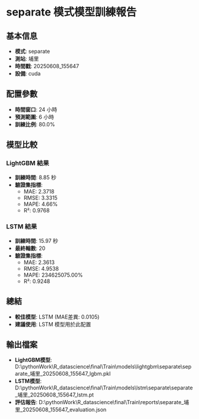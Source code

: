 
# separate 模式模型訓練報告

## 基本信息
- **模式**: separate
- **測站**: 埔里
- **時間戳**: 20250608_155647
- **設備**: cuda

## 配置參數
- **時間窗口**: 24 小時
- **預測範圍**: 6 小時
- **訓練比例**: 80.0%

## 模型比較

### LightGBM 結果

- **訓練時間**: 8.85 秒
- **驗證集指標**:
  - MAE: 2.3718
  - RMSE: 3.3315
  - MAPE: 4.66%
  - R²: 0.9768

### LSTM 結果

- **訓練時間**: 15.97 秒
- **最終輪數**: 20
- **驗證集指標**:
  - MAE: 2.3613
  - RMSE: 4.9538
  - MAPE: 234625075.00%
  - R²: 0.9248

## 總結

- **較佳模型**: LSTM (MAE差異: 0.0105)
- **建議使用**: LSTM 模型用於此配置


## 輸出檔案
- **LightGBM模型**: D:\pythonWork\R_datascience\final\Train\models\lightgbm\separate\separate_埔里_20250608_155647_lgbm.pkl
- **LSTM模型**: D:\pythonWork\R_datascience\final\Train\models\lstm\separate\separate_埔里_20250608_155647_lstm.pt
- **評估報告**: D:\pythonWork\R_datascience\final\Train\reports\separate_埔里_20250608_155647_evaluation.json
